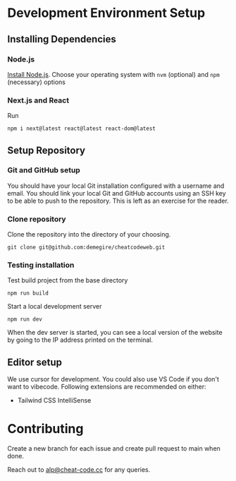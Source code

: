 # Development Environment Setup

## Installing Dependencies

### Node.js

[Install Node.js](https://nodejs.org/en/download). Choose your operating system with `nvm` (optional) and `npm` (necessary) options

### Next.js and React

Run

    npm i next@latest react@latest react-dom@latest

## Setup Repository

### Git and GitHub setup

You should have your local Git installation configured with a username and email. You should link your local Git and GitHub accounts using an SSH key to be able to push to the repository. This is left as an exercise for the reader.

### Clone repository

Clone the repository into the directory of your choosing.

    git clone git@github.com:demegire/cheatcodeweb.git

### Testing installation

Test build project from the base directory

    npm run build

Start a local development server

    npm run dev

When the dev server is started, you can see a local version of the website by going to the IP address printed on the terminal.

## Editor setup

We use cursor for development. You could also use VS Code if you don't want to vibecode. Following extensions are recommended on either:

- Tailwind CSS IntelliSense

# Contributing

Create a new branch for each issue and create pull request to main when done.

Reach out to alp@cheat-code.cc for any queries.